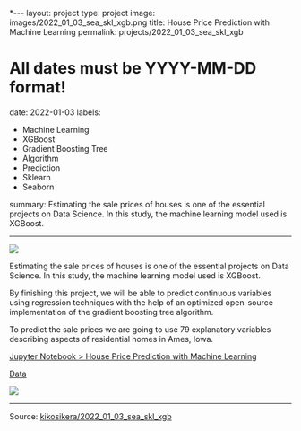 *---
layout: project
type: project
image: images/2022_01_03_sea_skl_xgb.png
title: House Price Prediction with Machine Learning
permalink: projects/2022_01_03_sea_skl_xgb
# All dates must be YYYY-MM-DD format!
date: 2022-01-03
labels:
- Machine Learning
- XGBoost
- Gradient Boosting Tree
- Algorithm
- Prediction
- Sklearn
- Seaborn








summary: Estimating the sale prices of houses is one of the essential projects on Data Science. In this study, the machine learning model used is XGBoost.

---

<img class="ui image" src="{{ site.baseurl }}/images/2022_01_03_sea_skl_xgb_pannel.png">

Estimating the sale prices of houses is one of the essential projects on Data Science. In this study, the machine learning model used is XGBoost.

By finishing this project, we will be able to predict continuous variables using regression techniques with the help of an optimized open-source implementation of the gradient boosting tree algorithm.

To predict the sale prices we are going to use 79 explanatory variables describing aspects of residential homes in Ames, Iowa.


[Jupyter Notebook > House Price Prediction with Machine Learning](https://colab.research.google.com/gist/kikosikera/5bae8efe0c655b163d82ee02df50a016/2022_01_03_sea_skl_xgb.ipynb?authuser=3)

[Data](https://github.com/kikosikera/2022_01_03_sea_skl_xgb/tree/master/data)

<img class="ui image" src="{{ site.baseurl }}/images/2022_01_03_sea_skl_xgb_charts_raw_high_800.png"/>



<hr>

Source: <a href="https://github.com/kikosikera/2022_01_03_sea_skl_xgb/tree/main/"><i class="large github icon"></i>kikosikera/2022_01_03_sea_skl_xgb</a>
